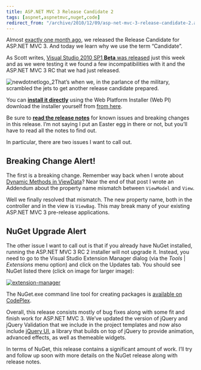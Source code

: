 ```yaml
---
title: ASP.NET MVC 3 Release Candidate 2
tags: [aspnet,aspnetmvc,nuget,code]
redirect_from: "/archive/2010/12/09/asp-net-mvc-3-release-candidate-2.aspx/"
---
```


Almost [exactly one month
ago](https://haacked.com/archive/2010/11/09/asp-net-mvc-3-release-candidate.aspx "ASP.NET MVC 3 RC"),
we released the Release Candidate for ASP.NET MVC 3. And today we learn
why we use the term “Candidate”.

As Scott writes, [Visual Studio 2010 SP1 **Beta** was
released](http://www.hanselman.com/blog/VisualStudioExplosionVS2010SP1BETAReleasedAndContext.aspx "Visual Studio Explosion")
just this week and as we were testing it we found a few
incompatibilities with it and the ASP.NET MVC 3 RC that we had just
released.

![newdotnetlogo\_2](https://haacked.com/assets/images/haacked_com/WindowsLiveWriter/e8a61f0bb792_82AE/newdotnetlogo_2_c9dd42e8-7ef8-4ec3-ba52-ec5615b32fe6.png "newdotnetlogo_2")That’s
when we, in the parlance of the military, scrambled the jets to get
another release candidate prepared.

You can [**install it
directly**](http://www.microsoft.com/web/gallery/install.aspx?appid=MVC3 "Install ASP.NET MVC 3 RC 2 via Web PI")
using the Web Platform Installer (Web PI) download the installer
yourself from [from
here](http://go.microsoft.com/fwlink/?LinkID=191799 "Download Page for ASP.NET MVC 3 RC 2").

Be sure to **[read the release
notes](http://www.asp.net/learn/whitepapers/mvc3-release-notes "ASP.NET MVC 3 RC 2 Release Notes")**
for known issues and breaking changes in this release. I’m not saying I
put an Easter egg in there or not, but you’ll have to read all the notes
to find out.

In particular, there are two issues I want to call out.

Breaking Change Alert!
----------------------

The first is a breaking change. Remember way back when I wrote about
[Dynamic Methods in
ViewData](https://haacked.com/archive/2010/08/02/dynamic-methods-in-view-data.aspx "Dynamic Methods in ViewData")?
Near the end of that post I wrote an Addendum about the property name
mismatch between `ViewModel` and `View`.

Well we finally resolved that mismatch. The new property name, both in
the controller and in the view is `ViewBag`. This may break many of your
existing ASP.NET MVC 3 pre-release applications.

NuGet Upgrade Alert
-------------------

The other issue I want to call out is that if you already have NuGet
installed, running the ASP.NET MVC 3 RC 2 installer will not upgrade it.
Instead, you need to go to the Visual Studio Extension Manager dialog
(via the *Tools* | *Extensions* menu option) and click on the Updates
tab. You should see NuGet listed there (click on image for larger
image):

[![extension-manager](https://haacked.com/assets/images/haacked_com/WindowsLiveWriter/e8a61f0bb792_82AE/extension-manager_thumb.png "extension-manager")](https://haacked.com/assets/images/haacked_com/WindowsLiveWriter/e8a61f0bb792_82AE/extension-manager_2.png)

The NuGet.exe command line tool for creating packages is [available on
CodePlex](http://nuget.codeplex.com/releases/view/52018 "NuGet 1.0 Release Candidate Download").

Overall, this release consists mostly of bug fixes along with some fit
and finish work for ASP.NET MVC 3. We’ve updated the version of jQuery
and jQuery Validation that we include in the project templates and now
also include [jQuery UI](http://jqueryui.com/ "jQuery UI homepage"), a
library that builds on top of jQuery to provide animation, advanced
effects, as well as themeable widgets.

In terms of NuGet, this release contains a significant amount of work.
I’ll try and follow up soon with more details on the NuGet release along
with release notes.

